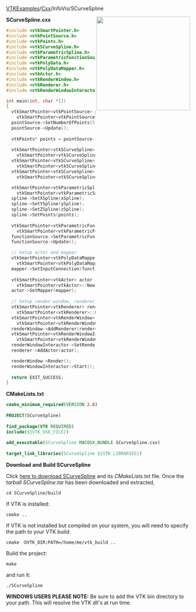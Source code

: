[VTKExamples](/index/)/[Cxx](/Cxx)/InfoVis/SCurveSpline

<img align="right" src="https://github.com/lorensen/VTKExamples/blob/gh-pages/Testing/Baseline/InfoVis/TestSCurveSpline.png?raw=true" width="256" />

**SCurveSpline.cxx**
```c++
#include <vtkSmartPointer.h>
#include <vtkPointSource.h>
#include <vtkPoints.h>
#include <vtkSCurveSpline.h>
#include <vtkParametricSpline.h>
#include <vtkParametricFunctionSource.h>
#include <vtkPolyData.h>
#include <vtkPolyDataMapper.h>
#include <vtkActor.h>
#include <vtkRenderWindow.h>
#include <vtkRenderer.h>
#include <vtkRenderWindowInteractor.h>

int main(int, char *[])
{
  vtkSmartPointer<vtkPointSource> pointSource = 
    vtkSmartPointer<vtkPointSource>::New();
  pointSource->SetNumberOfPoints(5);
  pointSource->Update();
  
  vtkPoints* points = pointSource->GetOutput()->GetPoints();
    
  vtkSmartPointer<vtkSCurveSpline> xSpline = 
    vtkSmartPointer<vtkSCurveSpline>::New();
  vtkSmartPointer<vtkSCurveSpline> ySpline = 
    vtkSmartPointer<vtkSCurveSpline>::New();
  vtkSmartPointer<vtkSCurveSpline> zSpline = 
    vtkSmartPointer<vtkSCurveSpline>::New();

  vtkSmartPointer<vtkParametricSpline> spline = 
    vtkSmartPointer<vtkParametricSpline>::New();
  spline->SetXSpline(xSpline);
  spline->SetYSpline(ySpline);
  spline->SetZSpline(zSpline);
  spline->SetPoints(points);
  
  vtkSmartPointer<vtkParametricFunctionSource> functionSource = 
    vtkSmartPointer<vtkParametricFunctionSource>::New();
  functionSource->SetParametricFunction(spline);
  functionSource->Update();

  // Setup actor and mapper
  vtkSmartPointer<vtkPolyDataMapper> mapper = 
    vtkSmartPointer<vtkPolyDataMapper>::New();
  mapper->SetInputConnection(functionSource->GetOutputPort());
  
  vtkSmartPointer<vtkActor> actor = 
    vtkSmartPointer<vtkActor>::New();
  actor->SetMapper(mapper);
  
  // Setup render window, renderer, and interactor
  vtkSmartPointer<vtkRenderer> renderer = 
    vtkSmartPointer<vtkRenderer>::New();
  vtkSmartPointer<vtkRenderWindow> renderWindow = 
    vtkSmartPointer<vtkRenderWindow>::New();
  renderWindow->AddRenderer(renderer);
  vtkSmartPointer<vtkRenderWindowInteractor> renderWindowInteractor = 
    vtkSmartPointer<vtkRenderWindowInteractor>::New();
  renderWindowInteractor->SetRenderWindow(renderWindow);
  renderer->AddActor(actor);

  renderWindow->Render();
  renderWindowInteractor->Start();
  
  return EXIT_SUCCESS;
}
```
**CMakeLists.txt**
```cmake
cmake_minimum_required(VERSION 2.8)
 
PROJECT(SCurveSpline)
 
find_package(VTK REQUIRED)
include(${VTK_USE_FILE})
 
add_executable(SCurveSpline MACOSX_BUNDLE SCurveSpline.cxx)
 
target_link_libraries(SCurveSpline ${VTK_LIBRARIES})
```

**Download and Build SCurveSpline**

Click [here to download SCurveSpline](https://github.com/lorensen/VTKWikiExamplesTarballs/raw/master/SCurveSpline.tar) and its *CMakeLists.txt* file.
Once the *tarball SCurveSpline.tar* has been downloaded and extracted,
```
cd SCurveSpline/build 
```
If VTK is installed:
```
cmake ..
```
If VTK is not installed but compiled on your system, you will need to specify the path to your VTK build:
```
cmake -DVTK_DIR:PATH=/home/me/vtk_build ..
```
Build the project:
```
make
```
and run it:
```
./SCurveSpline
```
**WINDOWS USERS PLEASE NOTE:** Be sure to add the VTK bin directory to your path. This will resolve the VTK dll's at run time.

